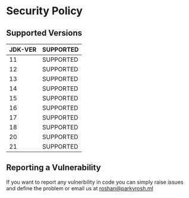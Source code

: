 # Security Policy

## Supported Versions

| JDK-VER | SUPPORTED          |
| ------- | ------------------ |
|  11     |  SUPPORTED         |
|  12     |  SUPPORTED         |
|  13     |  SUPPORTED         |
|  14     |  SUPPORTED         |
|  15     |  SUPPORTED         |
|  16     |  SUPPORTED         |
|  17     |  SUPPORTED         |
|  18     |  SUPPORTED         |
|  20     |  SUPPORTED         |
|  21     |  SUPPORTED         |

## Reporting a Vulnerability

If you want to report any vulnerbility in code you can simply raise issues and define the problem or email us at roshan@parkyrosh.ml


